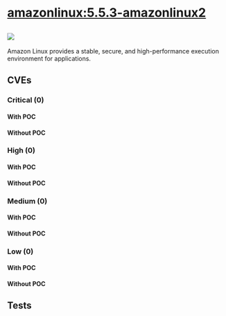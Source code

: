 # [amazonlinux:5.5.3-amazonlinux2](https://hub.docker.com/_/amazonlinux?tab=tags)
![](https://img.shields.io/static/v1?label=tag&message=5.5.3-amazonlinux2&color=blue)
---
<p>
Amazon Linux provides a stable, secure, and high-performance execution environment for applications.
</p>

## CVEs
### Critical (0)
#### With POC

#### Without POC


### High (0)
#### With POC

#### Without POC


### Medium (0)
#### With POC

#### Without POC


### Low (0)
#### With POC

#### Without POC


## Tests
